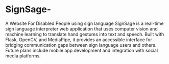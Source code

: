 # SignSage-
A Website For Disabled People using  sign language
SignSage is a real-time sign language interpreter web application that uses computer vision and machine learning to translate hand gestures into text and speech. Built with Flask, OpenCV, and MediaPipe, it provides an accessible interface for bridging communication gaps between sign language users and others. Future plans include mobile app development and integration with social media platforms.
